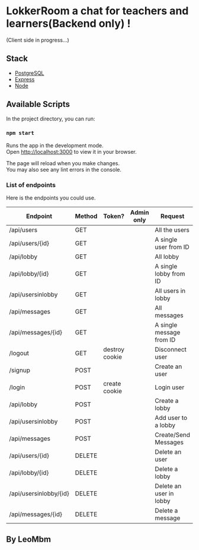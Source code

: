 # LokkerRoom a chat for teachers and learners(Backend only) !

(Client side in progress...)

## Stack

- [PostgreSQL](https://www.postgresql.org/docs/)
- [Express](https://expressjs.com/)
- [Node](https://nodejs.org/en/docs/)

## Available Scripts

In the project directory, you can run:

### `npm start`

Runs the app in the development mode.\
Open [http://localhost:3000](http://localhost:3000) to view it in your browser.

The page will reload when you make changes.\
You may also see any lint errors in the console.

### List of endpoints

Here is the endpoints you could use.

| Endpoint               | Method | Token?         | Admin only | Request                  |
| ---------------------- | ------ | -------------- | ---------- | ------------------------ |
| /api/users             | GET    |                |            | All the users            |
| /api/users/{id}        | GET    |                |            | A single user from ID    |
| /api/lobby             | GET    |                |            | All lobby                |
| /api/lobby/{id}        | GET    |                |            | A single lobby from ID   |
| /api/usersinlobby      | GET    |                |            | All users in lobby       |
| /api/messages          | GET    |                |            | All messages             |
| /api/messages/{id}     | GET    |                |            | A single message from ID |
| /logout                | GET    | destroy cookie |            | Disconnect user          |
| /signup                | POST   |                |            | Create an user           |
| /login                 | POST   | create cookie  |            | Login user               |
| /api/lobby             | POST   |                |            | Create a lobby           |
| /api/usersinlobby      | POST   |                |            | Add user to a lobby      |
| /api/messages          | POST   |                |            | Create/Send Messages     |
| /api/users/{id}        | DELETE |                |            | Delete an user           |
| /api/lobby/{id}        | DELETE |                |            | Delete a lobby           |
| /api/usersinlobby/{id} | DELETE |                |            | Delete an user in lobby  |
| /api/messages/{id}     | DELETE |                |            | Delete a message         |

## By LeoMbm
